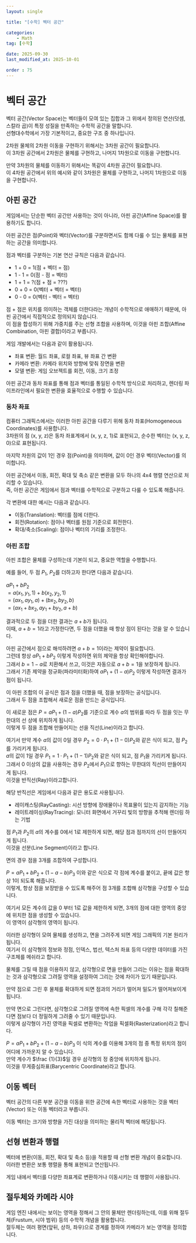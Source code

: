 ```yaml
---
layout: single

title: "[수학] 벡터 공간"

categories:
    - Math
tag: [수학]

date: 2025-09-30
last_modified_at: 2025-10-01

order : 75
---
```


# 벡터 공간

벡터 공간(Vector Space)는 벡터들이 모여 있는 집합과 그 위에서 정의된 연산(덧셈, 스칼라 곱)이 특정 성질을 만족하는 수학적 공간을 말합니다.  
선형대수학에서 가장 기본적이고, 중요한 구조 중 하나입니다.

2차원 물체의 2차원 이동을 구현하기 위해서는 3차원 공간이 필요합니다.  
이 3차원 공간에서 2차원은 물체를 구현하고, 나머지 1차원으로 이동을 구현합니다.

만약 3차원의 물체를 이동하기 위해서는 똑같이 4차원 공간이 필요합니다.  
이 4차원 공간에서 위의 예시와 같이 3차원은 물체를 구현하고, 나머지 1차원으로 이동을 구현합니다.

## 아핀 공간

게임에서는 단순한 벡터 공간만 사용하는 것이 아니라, 아핀 공간(Affine Space)를 활용하기도 합니다.

아핀 공간은 점(Point)와 벡터(Vector)를 구분하면서도 함께 다룰 수 있는 물체를 표현하는 공간을 의미합니다.

점과 벡터를 구분하는 기본 연산 규칙은 다음과 같습니다.

- 1 + 0 = 1(점 + 벡터 = 점)
- 1 - 1 = 0(점 - 점 = 벡터)
- 1 + 1 = ?(점 + 점 = ???)
- 0 + 0 = 0(벡터 + 벡터 = 벡터)
- 0 - 0 = 0(벡터 - 벡터 = 벡터)

점 + 점은 위치를 의미하는 객체를 더한다라는 개념이 수학적으로 애매하기 때문에, 아핀 공간에서 직접적으로 정의되지 않습니다.  
이 점을 합성하기 위해 가중치를 주는 선형 조합을 사용하며, 이것을 아핀 조합(Affine Combination, 아핀 결합)이라고 부릅니다.

게임 개발에서는 다음과 같이 활용됩니다.

- 좌표 변환: 월드 좌표, 로컬 좌표, 뷰 좌표 간 변환
- 카메라 변환: 카메라 위치와 방향에 맞춰 장면을 변환
- 모델 변환: 게임 오브젝트를 회전, 이동, 크기 조정

아핀 공간과 동차 좌표를 통해 점과 벡터를 통일된 수학적 방식으로 처리하고, 렌더링 파이프라인에서 필요한 변환을 효율적으로 수행할 수 있습니다.

### 동차 좌표

컴퓨터 그래픽스에서는 이러한 아핀 공간을 다루기 위해 동차 좌표(Homogeneous Coordinates)를 사용합니다.  
3차원의 점 (x, y, z)은 동차 좌표계에서 (x, y, z, 1)로 표현되고, 순수한 벡터는 (x, y, z, 0)으로 표현됩니다.

마지막 차원의 값이 1인 경우 점(Point)을 의미하며, 값이 0인 경우 벡터(Vector)를 의미합니다.

아핀 공간에서 이동, 회전, 확대 및 축소 같은 변환을 모두 하나의 4x4 행렬 연산으로 처리할 수 있습니다.  
즉, 아핀 공간은 게임에서 점과 벡터를 수학적으로 구분하고 다룰 수 있도록 해줍니다.

각 변환에 대한 예시는 다음과 같습니다.

- 이동(Translation): 벡터를 점에 더한다.
- 회전(Rotation): 점이나 벡터를 원점 기준으로 회전한다.
- 확대/축소(Scaling): 점이나 벡터의 기리를 조정한다.

### 아핀 조합

아핀 조합은 물체를 구성하는데 기본이 되고, 중요한 역할을 수행합니다.

예를 들어, 두 점 $P_1$, $P_2$를 더하고자 한다면 다음과 같습니다.

$aP_1 + bP_2$  
$= a(x_1, y_1, 1) + b(x_2, y_2, 1)$  
$= (ax_1, ay_1, a) + (bx_2, by_2, b)$  
$= (ax_1 + bx_2, ay_1 + by_2, a + b)$

결과적으로 두 점을 더한 결과는 $a + b$가 됩니다.  
이때, $a + b = 1$라고 가정한다면, 두 점을 더했을 때 항상 점이 된다는 것을 알 수 있습니다.

아핀 공간에서 점으로 해석하려면 $a + b = 1$이라는 제약이 필요합니다.  
그런데 항상 $aP_1 + bP_2$ 이렇게 작성하면 위의 제약을 항상 확인해야합니다.  
그래서 $b = 1 - a$로 치환해서 쓰고, 이것은 자동으로 $a + b = 1$을 보장하게 됩니다.  
그래서 기존 제약을 정규화(파라미터화)하여 $aP_1 + (1 - a)P_2$ 이렇게 작성하면 결과가 점이 됩니다.

이 아핀 조합의 이 공식은 점과 점을 더했을 때, 점을 보장하는 공식입니다.  
그래서 두 점을 조합해서 새로운 점을 만드는 공식입니다.

이 새로운 점은 $P = aP_1 + (1 - a)P_2$를 기준으로 계수 $a$의 범위를 따라 두 점을 잇는 무한대의 선 상에 위치하게 됩니다.  
이렇게 두 점을 조합해 만들어지는 선을 직선(Line)이라고 합니다.

여기서 만약 계수 $a$의 값이 0일 경우 $P_2 = 0 \cdot P_1 + (1 - 0)P_2$와 같은 식이 되고, 점 $P_2$를 가리키게 됩니다.  
$a$의 값이 1일 경우 $P_1 = 1 \cdot P_1 + (1 - 1)P_2$와 같은 식이 되고, 점 $P_1$을 가리키게 됩니다.  
그래서 0 이상의 값을 사용하는 경우 $P_2$에서 $P_1$으로 향하는 무한대의 직선이 만들어지게 됩니다.  
이것을 반직선(Ray)이라고합니다.

해당 반직선은 게임에서 다음과 같은 용도로 사용됩니다.  

- 레이캐스팅(RayCasting): 시선 방향에 장애물이나 목표물이 있는지 감지하는 기능
- 레이트레이싱(RayTracing): 모니터 화면에서 거꾸리 빛의 방향을 추적해 렌더링 하는 기법

점 $P_1$과 $P_2$의 $a$의 계수를 0에서 1로 제한하게 되면, 해당 점과 점까지의 선이 만들어지게 됩니다.  
이것을 선분(Line Segment)이라고 합니다.

면의 경우 점을 3개를 조합하여 구성합니다.

$P = aP_1 + bP_2 + (1 - a - b)P_3$ 이와 같은 식으로 각 점에 계수를 붙이고, 끝에 값은 항상 1이 되도록 해줍니다.  
이렇게, 항상 점을 보장받을 수 있도록 해주어 점 3개를 조합해 삼각형을 구성할 수 있습니다.

여기서 모든 계수의 값을 0 부터 1로 값을 제한하게 되면, 3개의 점에 대한 영역의 중앙에 위치한 점을 생성할 수 있습니다.  
이 영역이 삼각형의 영역이 됩니다.

이러한 삼각형이 모여 물체를 생성하고, 면을 그려주게 되면 게임 그래픽의 기본 원리가 됩니다.  
여기서 이 삼각형의 정보와 정점, 인덱스, 법선, 텍스처 좌표 등의 다양한 데이터를 가진 구조체를 메쉬라고 합니다.

물체를 그릴 때 점을 이용하지 않고, 삼각형으로 면을 만들어 그리는 이유는 점을 확대하는 것과 삼각형으로 그려질 영역을 설정하여 그리는 것에 차이가 있기 때문입니다.

만약 점으로 그린 후 물체를 확대하게 되면 점과의 거리가 멀어져 밀도가 떨어져보이게 됩니다.

만약 면으로 그린다면, 삼각형으로 그려질 영역에 속한 픽셀의 개수를 구해 각각 칠해준다면 점보다 더 정밀하게 그려줄 수 있기 때문입니다.  
이렇게 삼각형이 가진 영역을 픽셀로 변환하는 작업을 픽셀화(Rasterization)라고 합니다.

$P = aP_1 + bP_2 + (1 - a - b)P_3$ 이 식의 계수를 이용해 3개의 점 중 특정 위치의 점이 어디에 가까운지 알 수 있습니다.  
만약 계수가 $\frac {1}{3}$일 경우 삼각형의 정 중앙에 위치하게 됩니다.  
이것을 무게중심좌표(Barycentric Coordinate)라고 합니다.

## 이동 벡터

벡터 공간의 다른 부분 공간을 이동을 위한 공간에 속한 벡터로 사용하는 것을 벡터(Vector) 또는 이동 벡터라고 부릅니다.

이동 벡터는 크기와 방향을 가진 대상을 의미하는 물리적 벡터에 해당됩니다.

## 선형 변환과 행렬

벡터에 변환(이동, 회전, 확대 및 축소 등)을 적용할 때 선형 변환 개념이 중요합니다.  
이러한 변환은 보통 행렬을 통해 표현되고 연산됩니다.

게임 내에서 벡터를 다양한 좌표계로 변환하거나 이동시키는 데 행렬이 사용됩니다.

## 절두체와 카메라 시야

게임 엔진 내에서는 보이는 영역을 정해서 그 안의 물체만 렌더링하는데, 이를 위해 절두체(Frustum, 시야 범위) 등의 수학적 개념을 활용합니다.  
절두체는 여러 평면(앞뒤, 상하, 좌우)으로 경계를 정하여 카메라가 보는 영역을 정의합니다.